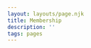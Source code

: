 ```yaml
---
layout: layouts/page.njk
title: Membership
description: ''
tags: pages
---
```

<!--Go Play NW is completely funded by the members of our community--like you.-->